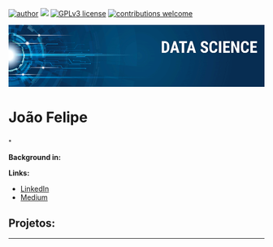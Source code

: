 [![author](https://img.shields.io/badge/author-carlosfab-red.svg)](https://www.linkedin.com/in/joaofelipedorneles/) [![](https://img.shields.io/badge/python-3.7+-blue.svg)](https://www.python.org/downloads/release/python-365/) [![GPLv3 license](https://img.shields.io/badge/License-GPLv3-blue.svg)](http://perso.crans.org/besson/LICENSE.html) [![contributions welcome](https://img.shields.io/badge/contributions-welcome-brightgreen.svg?style=flat)](https://github.com/carlosfab/data_science/issues)

<p align="center">
  <img src="banner.png" >
</p>

# João Felipe
<sub>*</sub>


**Background in:** 

**Links:**
* [LinkedIn](https://www.linkedin.com/in/joaofelipedorneles)
* [Medium](https://www.medium.com)


## Projetos:

---




